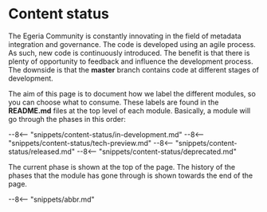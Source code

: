 <!-- SPDX-License-Identifier: CC-BY-4.0 -->
<!-- Copyright Contributors to the Egeria project 2020. -->

# Content status

The Egeria Community is constantly innovating in the field of metadata integration and governance.
The code is developed using an agile process. As such, new code is continuously introduced.
The benefit is that there is plenty of opportunity to feedback and influence the development process.
The downside is that the **master** branch contains code at different stages of development.

The aim of this page is to document how we label the different modules, so you can choose what to
consume. These labels are found in the **README.md** files at the top level of each module.
Basically, a module will go through the phases in this order:

--8<-- "snippets/content-status/in-development.md"
--8<-- "snippets/content-status/tech-preview.md"
--8<-- "snippets/content-status/released.md"
--8<-- "snippets/content-status/deprecated.md"

The current phase is shown at the top of the page.
The history of the phases that the module has gone through is shown towards the end of the page.

--8<-- "snippets/abbr.md"
